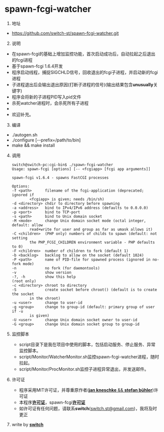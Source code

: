 spawn-fcgi-watcher
===================

1. 地址
 * https://github.com/switch-st/spawn-fcgi-watcher.git

2. 说明
 * 在spawn-fcgi的基础上增加监控功能，首次启动成功后，自动拉起之后退出的fcgi进程
 * 基于spawn-fcgi 1.6.4开发
 * 程序启动线程，捕捉SIGCHLD信号，回收退出的fcgi子进程，并启动新的fcgi进程
 * 子进程退出后会输出退出原因(打断子进程的信号)(输出结果包含**unusually**关键字)
 * 程序会将新的子进程PID写入pid文件
 * 杀死watcher进程时，会杀死所有子进程
 *
 * 欢迎补充。

3. 编译
 * ./autogen.sh
 * ./configure [--prefix=/path/to/bin]
 * make && make install

4. 调用
	``` shell
	switch@switch-pc:cgi-bin$ ./spawn-fcgi-watcher
	Usage: spawn-fcgi [options] [-- <fcgiapp> [fcgi app arguments]]

	spawn-fcgi v1.6.4 - spawns FastCGI processes

	Options:
	-f <path>      filename of the fcgi-application (deprecated; ignored if
			<fcgiapp> is given; needs /bin/sh)
	-d <directory> chdir to directory before spawning
	-a <address>   bind to IPv4/IPv6 address (defaults to 0.0.0.0)
	-p <port>      bind to TCP-port
	-s <path>      bind to Unix domain socket
	-M <mode>      change Unix domain socket mode (octal integer, default: allow
			read+write for user and group as far as umask allows it)
	-C <children>  (PHP only) numbers of childs to spawn (default: not setting
			the PHP_FCGI_CHILDREN environment variable - PHP defaults to 0)
	-F <children>  number of children to fork (default 1)
	-b <backlog>   backlog to allow on the socket (default 1024)
	-P <path>      name of PID-file for spawned process (ignored in no-fork mode)
	-n             no fork (for daemontools)
	-v             show version
	-?, -h         show this help
	(root only)
	-c <directory> chroot to directory
	-S             create socket before chroot() (default is to create the socket
			in the chroot)
	-u <user>      change to user-id
	-g <group>     change to group-id (default: primary group of user if -u
			is given)
	-U <user>      change Unix domain socket owner to user-id
	-G <group>     change Unix domain socket group to group-id
	```

5. 监控脚本
	* script目录下是我在项目中使用的脚本，包括启动服务、停止服务、异常监控脚本。
	* script/Monitor/WatcherMonitor.sh监控spawn-fcgi-watcher进程，随时拉起。
	* script/Monitor/ProcMonitor.sh监控子进程异常退出，并发送邮件。

6. 许可证
	* 程序采用MIT许可证，并尊重原作者([**jan kneschke** && **stefan bühler**](./AUTHORS))许可证
    * 本程序[**许可证**](./LICENSE)，spawn-fcgi[**许可证**](./COPYING)
    * 如许可证有任何问题，请联系**switch**(switch.st@gmail.com)，我将及时更正

7. write by [**switch**](switch.st@gmail.com)
